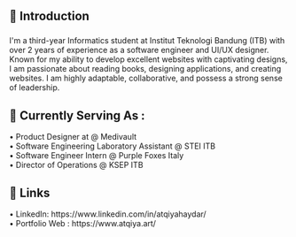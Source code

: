 <h2 align="left">💬 Introduction</h2>  

###

<p align="left">I'm a third-year Informatics student at Institut Teknologi Bandung (ITB) with over 2 years of experience as a software engineer and UI/UX designer. Known for my ability to develop excellent websites with captivating designs, I am passionate about reading books, designing applications, and creating websites. I am highly adaptable, collaborative, and possess a strong sense of leadership.</p>

###

<h2 align="left">🌱 Currently Serving As :</h2>  
• Product Designer at @ Medivault <br>
• Software Engineering Laboratory Assistant @ STEI ITB <br>
• Software Engineer Intern @ Purple Foxes Italy <br>
• Director of Operations @ KSEP ITB <br>
</p>

<h2 align="left">🔗 Links</h2>
<p>
• LinkedIn: https://www.linkedin.com/in/atqiyahaydar/ <br>
• Portfolio Web : https://www.atqiya.art/ <br>
</p>

###
